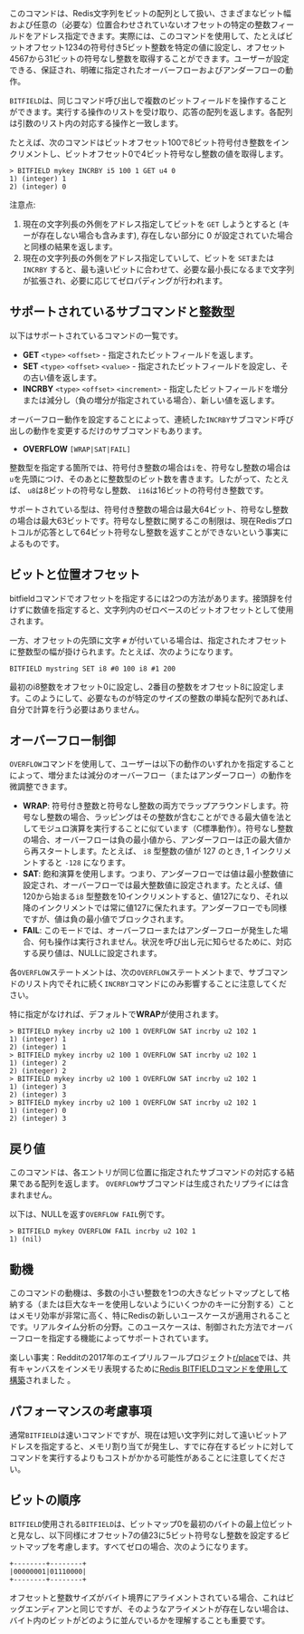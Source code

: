 このコマンドは、Redis文字列をビットの配列として扱い、さまざまなビット幅および任意の（必要な）位置合わせされていないオフセットの特定の整数フィールドをアドレス指定できます。実際には、このコマンドを使用して、たとえばビットオフセット1234の符号付き5ビット整数を特定の値に設定し、オフセット4567から31ビットの符号なし整数を取得することができます。ユーザーが設定できる、保証され、明確に指定されたオーバーフローおよびアンダーフローの動作。

`BITFIELD`は、同じコマンド呼び出しで複数のビットフィールドを操作することができます。実行する操作のリストを受け取り、応答の配列を返します。各配列は引数のリスト内の対応する操作と一致します。

たとえば、次のコマンドはビットオフセット100で8ビット符号付き整数をインクリメントし、ビットオフセット0で4ビット符号なし整数の値を取得します。

```
> BITFIELD mykey INCRBY i5 100 1 GET u4 0
1) (integer) 1
2) (integer) 0
```

注意点:

1. 現在の文字列長の外側をアドレス指定してビットを `GET` しようとすると (キーが存在しない場合も含みます), 存在しない部分に 0 が設定されていた場合と同様の結果を返します。
2. 現在の文字列長の外側をアドレス指定していして、ビットを `SET`または `INCRBY` すると、最も遠いビットに合わせて、必要な最小長になるまで文字列が拡張され、必要に応じてゼロパディングが行われます。

## サポートされているサブコマンドと整数型

以下はサポートされているコマンドの一覧です。

- **GET** `<type>` `<offset>` - 指定されたビットフィールドを返します。
- **SET** `<type>` `<offset>` `<value>` - 指定されたビットフィールドを設定し、その古い値を返します。
- **INCRBY** `<type>` `<offset>` `<increment>` - 指定したビットフィールドを増分または減分し（負の増分が指定されている場合）、新しい値を返します。

オーバーフロー動作を設定することによって、連続した`INCRBY`サブコマンド呼び出しの動作を変更するだけのサブコマンドもあります。

- **OVERFLOW** `[WRAP|SAT|FAIL]`

整数型を指定する箇所では、符号付き整数の場合は`i`を、符号なし整数の場合は`u`を先頭につけ、そのあとに整数型のビット数を書きます。したがって、たとえば、 `u8`は8ビットの符号なし整数、 `i16`は16ビットの符号付き整数です。

サポートされている型は、符号付き整数の場合は最大64ビット、符号なし整数の場合は最大63ビットです。符号なし整数に関するこの制限は、現在Redisプロトコルが応答として64ビット符号なし整数を返すことができないという事実によるものです。

## ビットと位置オフセット

bitfieldコマンドでオフセットを指定するには2つの方法があります。接頭辞を付けずに数値を指定すると、文字列内のゼロベースのビットオフセットとして使用されます。

一方、オフセットの先頭に文字 `#` が付いている場合は、指定されたオフセットに整数型の幅が掛けられます。たとえば、次のようになります。

```
BITFIELD mystring SET i8 #0 100 i8 #1 200
```

最初のi8整数をオフセット0に設定し、2番目の整数をオフセット8に設定します。このようにして、必要なものが特定のサイズの整数の単純な配列であれば、自分で計算を行う必要はありません。

## オーバーフロー制御

`OVERFLOW`コマンドを使用して、ユーザーは以下の動作のいずれかを指定することによって、増分または減分のオーバーフロー（またはアンダーフロー）の動作を微調整できます。

- **WRAP**: 符号付き整数と符号なし整数の両方でラップアラウンドします。符号なし整数の場合、ラッピングはその整数が含むことができる最大値を法としてモジュロ演算を実行することに似ています（C標準動作）。符号なし整数の場合、オーバーフローは負の最小値から、アンダーフローは正の最大値から再スタートします。たとえば、 `i8` 型整数の値が 127 のとき, 1 インクリメントすると `-128` になります。
- **SAT**: 飽和演算を使用します。つまり、アンダーフローでは値は最小整数値に設定され、オーバーフローでは最大整数値に設定されます。たとえば、値120から始まる`i8` 型整数を10インクリメントすると、値127になり、それ以降のインクリメントでは常に値127に保たれます。アンダーフローでも同様ですが、値は負の最小値でブロックされます。
- **FAIL**: このモードでは、オーバーフローまたはアンダーフローが発生した場合、何も操作は実行されません。状況を呼び出し元に知らせるために、対応する戻り値は、NULLに設定されます。

各`OVERFLOW`ステートメントは、次の`OVERFLOW`ステートメントまで、サブコマンドのリスト内でそれに続く`INCRBY`コマンドにのみ影響することに注意してください。

特に指定がなければ、デフォルトで**WRAP**が使用されます。

```
> BITFIELD mykey incrby u2 100 1 OVERFLOW SAT incrby u2 102 1
1) (integer) 1
2) (integer) 1
> BITFIELD mykey incrby u2 100 1 OVERFLOW SAT incrby u2 102 1
1) (integer) 2
2) (integer) 2
> BITFIELD mykey incrby u2 100 1 OVERFLOW SAT incrby u2 102 1
1) (integer) 3
2) (integer) 3
> BITFIELD mykey incrby u2 100 1 OVERFLOW SAT incrby u2 102 1
1) (integer) 0
2) (integer) 3
```

## 戻り値

このコマンドは、各エントリが同じ位置に指定されたサブコマンドの対応する結果である配列を返します。 `OVERFLOW`サブコマンドは生成されたリプライには含まれません。

以下は、NULLを返す`OVERFLOW FAIL`例です。

```
> BITFIELD mykey OVERFLOW FAIL incrby u2 102 1
1) (nil)
```

## 動機

このコマンドの動機は、多数の小さい整数を1つの大きなビットマップとして格納する（または巨大なキーを使用しないようにいくつかのキーに分割する）ことはメモリ効率が非常に高く、特にRedisの新しいユースケースが適用されることです。リアルタイム分析の分野。このユースケースは、制御された方法でオーバーフローを指定する機能によってサポートされています。

楽しい事実：Redditの2017年のエイプリルフールプロジェクト[r/place](https://reddit.com/r/place)では、共有キャンバスをインメモリ表現するために[Redis BITFIELDコマンドを使用して構築](https://redditblog.com/2017/04/13/how-we-built-rplace/)されました 。

## パフォーマンスの考慮事項

通常`BITFIELD`は速いコマンドですが、現在は短い文字列に対して遠いビットアドレスを指定すると、メモリ割り当てが発生し、すでに存在するビットに対してコマンドを実行するよりもコストがかかる可能性があることに注意してください。

## ビットの順序

`BITFIELD`使用される`BITFIELD`は、ビットマップ0を最初のバイトの最上位ビットと見なし、以下同様にオフセット7の値23に5ビット符号なし整数を設定するビットマップを考慮します。すべてゼロの場合、次のようになります。

```
+--------+--------+
|00000001|01110000|
+--------+--------+
```

オフセットと整数サイズがバイト境界にアライメントされている場合、これはビッグエンディアンと同じですが、そのようなアライメントが存在しない場合は、バイト内のビットがどのように並んでいるかを理解することも重要です。
